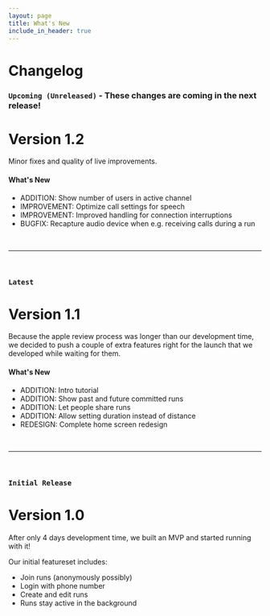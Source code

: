 ```yaml
---
layout: page
title: What's New
include_in_header: true
---
```


# Changelog

### `Upcoming (Unreleased)` - These changes are coming in the next release!
# **Version 1.2**

Minor fixes and quality of live improvements.

#### What's New

- ADDITION: Show number of users in active channel
- IMPROVEMENT: Optimize call settings for speech
- IMPROVEMENT: Improved handling for connection interruptions
- BUGFIX: Recapture audio device when e.g. receiving calls during a run

<br>

________
<br>

### `Latest`
# **Version 1.1**

Because the apple review process was longer than our development time, we
decided to push a couple of extra features right for the launch that we
developed while waiting for them.

#### What's New

- ADDITION: Intro tutorial
- ADDITION: Show past and future committed runs
- ADDITION: Let people share runs
- ADDITION: Allow setting duration instead of distance
- REDESIGN: Complete home screen redesign

<br>

________
<br>

### `Initial Release`

# **Version 1.0**

After only 4 days development time, we built an MVP and started running with it!

Our initial featureset includes:

- Join runs (anonymously possibly)
- Login with phone number
- Create and edit runs
- Runs stay active in the background
